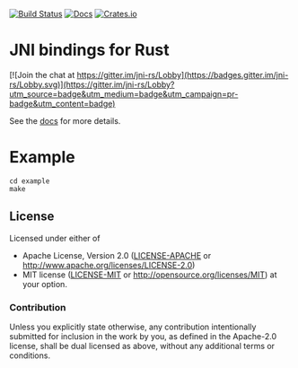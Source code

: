 [![Build Status](https://travis-ci.org/jni-rs/jni-rs.svg?branch=master)](https://travis-ci.org/jni-rs/jni-rs)
[![Docs](https://docs.rs/jni/badge.svg)](https://docs.rs/jni)
[![Crates.io](https://img.shields.io/crates/v/jni.svg)](https://crates.io/crates/jni)

# JNI bindings for Rust

[![Join the chat at https://gitter.im/jni-rs/Lobby](https://badges.gitter.im/jni-rs/Lobby.svg)](https://gitter.im/jni-rs/Lobby?utm_source=badge&utm_medium=badge&utm_campaign=pr-badge&utm_content=badge)

See the [docs](https://docs.rs/jni) for more details.

# Example
```
cd example
make
```

## License

Licensed under either of

 * Apache License, Version 2.0 ([LICENSE-APACHE](LICENSE-APACHE) or http://www.apache.org/licenses/LICENSE-2.0)
 * MIT license ([LICENSE-MIT](LICENSE-MIT) or http://opensource.org/licenses/MIT)
at your option.

### Contribution

Unless you explicitly state otherwise, any contribution intentionally
submitted for inclusion in the work by you, as defined in the
Apache-2.0 license, shall be dual licensed as above, without any
additional terms or conditions.
